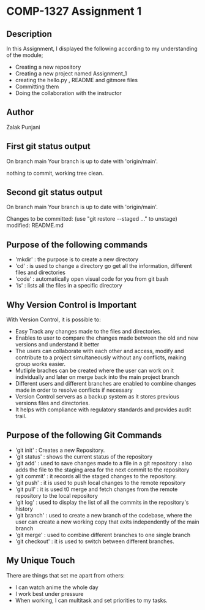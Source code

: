 # COMP-1327 Assignment 1

## Description
In this Assignment, I displayed the following according to my understanding of the module;

   - Creating a new repository
   - Creating a new project named Assignment_1
   - creating the hello.py , README and gitmore files
   - Committing them 
   - Doing the collaboration with the instructor 


## Author
Zalak Punjani


## First git status output 
On branch main
Your branch is up to date with 'origin/main'.

nothing to commit, working tree clean.


## Second git status output 

On branch main
Your branch is up to date with 'origin/main'.

Changes to be committed:
  (use "git restore --staged <file>..." to unstage)
        modified:   README.md


## Purpose of the following commands

 - 'mkdir' : the purpose is to create a new directory 
 - 'cd' : is used to change a directory go get all the information, 
          different files and directories 
 - 'code' : automatically open visual code for you from git bash 
 - 'ls' : lists all the files in a specific directory 


 ## Why Version Control is Important 

 With Version Control, it is possible to:
   - Easy Track any changes made to the files and directories. 
   - Enables to user to compare the changes made between the old and new 
     versions and understand it better 
   - The users can collaborate with each other and access, modify and    
     contribute to a project simultaneously without any conflicts, making group works easier. 
   - Mutliple braches can be created where the user can work on it 
     individually and later on merge back into the main project branch 
   - Different users and different branches are enabled to combine 
     changes made in order to resolve conflicts if necessary
   - Version Control servers as a backup system as it stores previous 
     versions files and directories.
   - It helps with compliance with regulatory standards and provides 
     audit trail. 



## Purpose of the following Git Commands 

 - 'git init' : Creates a new Repository.
 - 'git status' : shows the current status of the repository
 - 'git add' : used to save changes made to a file in a git repository
             : also adds the file to the staging area for the next commit 
               to the repository
 - 'git commit' : it records all the staged changes to the repository.
 - 'git push' : it is used to push local changes to the remote repository 
 - 'git pull' : it is used t0 merge and fetch changes from the remote  
                repository to the local repository 
 - 'git log' : used to display the list of all the commits in the
               repository's history
 - 'git branch' : used to create a new branch of the codebase, where the  
                  user can create a new working copy that exits independently of the main branch 
 - 'git merge' : used to combine different branches to one single branch 
 - 'git checkout' : it is used to switch between different branches. 



 ## My Unique Touch 

 There are things that set me apart from others:
  
  - I can watch anime the whole day
  - I work best under pressure 
  - When working, I can multitask and set priorities to my tasks. 